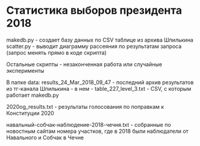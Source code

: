 # Статистика выборов президента 2018

makedb.py - создает базу данных по CSV таблице из архива Шпилькина
scatter.py - выводит диаграмму рассеяния по результатам запроса (запрос менять прямо в коде скрипта)

Остальные скрипты - незаконченная работа или случайные эксперименты

В папке data: results_24_Mar_2018_09_47 - последний архив результатов из тг-канала Шпилькина
	- в нем - table_227_level_3.txt - CSV, с которым работает makedb.py

2020og_results.txt - результаты голосования по поправкам к Конституции 2020

навальный-собчак-наблюдение-2018-чечня.txt - собранные по новостным сайтам номера участков,
где в 2018 были наблюдатели от Навального и Собчак в Чечне
